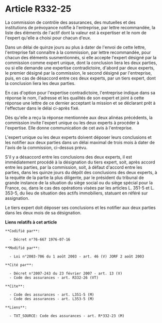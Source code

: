 # Article R332-25

La commission de contrôle des assurances, des mutuelles et des institutions de prévoyance notifie à l'entreprise, par lettre
recommandée, la liste des éléments de l'actif dont la valeur est à expertiser et le nom de l'expert qu'elle a choisi pour
chacun d'eux.

Dans un délai de quinze jours au plus à dater de l'envoi de cette lettre, l'entreprise fait connaître à la commission, par
lettre recommandée, pour chacun des éléments susmentionnés, si elle accepte l'expert désigné par la commission comme expert
unique, dont la conclusion liera les deux parties, ou si elle demande une expertise contradictoire, d'abord par deux experts,
le premier désigné par la commission, le second désigné par l'entreprise, puis, en cas de désaccord entre ces deux experts,
par un tiers expert, dont la conclusion liera les deux parties.

En cas d'option pour l'expertise contradictoire, l'entreprise indique dans sa réponse le nom, l'adresse et les qualités de
son expert et joint à cette réponse une lettre de ce dernier acceptant la mission et se déclarant prêt à l'effectuer dans le
délai ci-après fixé.

Dès qu'elle a reçu la réponse mentionnée aux deux alinéas précédents, la commission invite l'expert unique ou les deux
experts à procéder à l'expertise. Elle donne communication de cet avis à l'entreprise.

L'expert unique ou les deux experts doivent déposer leurs conclusions et les notifier aux deux parties dans un délai maximal
de trois mois à dater de l'avis de la commission, ci-dessus prévu.

S'il y a désaccord entre les conclusions des deux experts, il est immédiatement procédé à la désignation du tiers expert,
soit, après accord entre les parties, par la commission, soit, à défaut d'accord entre les parties, dans les quinze jours du
dépôt des conclusions des deux experts, à la requête de la partie la plus diligente, par le président du tribunal de grande
instance de la situation du siège social ou du siège spécial pour la France, ou, dans le cas des opérations visées par les
articles L. 351-5 et L. 353-5, du lieu de situation des actifs immobiliers, statuant en référé sur assignation.

Le tiers expert doit déposer ses conclusions et les notifier aux deux parties dans les deux mois de sa désignation.

**Liens relatifs à cet article**

	**Codifié par**:

	  - Décret n°76-667 1976-07-16

	**Modifié par**:

	  - Loi n°2003-706 du 1 août 2003 - art. 46 (V) JORF 2 août 2003

	**Cité par**:

	  - Décret n°2007-243 du 23 février 2007 - art. 13 (V)
	  - Code des assurances - art. R332-26 (VT)

	**Cite**:

	  - Code des assurances - art. L351-5 (M)
	  - Code des assurances - art. L353-5 (M)

	**Liens**:

	  - TXT_SOURCE: Code des assurances - art. R*332-23 (M)

